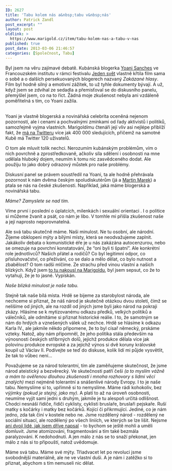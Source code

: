 ```yaml
---
ID: 2627
title: 'Tabu kolem nás a&nbsp;tabu v&nbsp;nás'
author: Patrick Zandl
post_excerpt: ""
layout: post
oldlink: >
  https://www.marigold.cz/item/tabu-kolem-nas-a-tabu-v-nas
published: true
post_date: 2013-03-06 21:46:57
categories: [Společnost, Tabu]
---
```

<p>Byl jsem na věru zajímavé debatě. Kubánská blogerka <a href="http://cs.wikipedia.org/wiki/Yoani_Sánchez">Yoani Sanches</a> ve Francouzském institutu v rámci festivalu <a href="http://www.jedensvet.cz/2013/">Jeden svět</a> vlastně křtila film sama o sobě a o dalších persekuovaných blogerech nazvaný <em>Zakázané hlasy</em>. Film byl hodně silný a emotivní zážitek, to už tyhle dokumenty bývají. A už, když jsem se zdvihal ze sedadla a přemisťoval se do diskusního panelu, přemýšlel jsem, co na to říct. Žádná moje zkušenost nebyla ani vzdáleně poměřitelná s tím, co Yoani zažila. <br /><br /></p>



<p>Yoani je vlastně blogerská a novinářská celebrita oceněná nejenom pozorností, ale i cenami a pochvalnými zmínkami od řady aktivistů i politiků, samozřejmě vyjma vlastních. Marigoldímu čtenáři její vliv asi nejlépe přiblíží fakt, že <a href="https://twitter.com/yoanisanchez">má na Twitteru</a> více jak 400 000 sledujících, přičemž na samotné Kubě má Twitter 120 uživatelů.</p>

<p>O tom ale mluvit tolik nechci. Nerozumím kubánským problémům, vím o nich povrchně a zprostředkovaně, ačkoliv síla sdělení i osobnosti na mne udělala hluboký dojem, neumím k tomu nic zasvědceného dodat. Ale použiju to jako dobrý odrazový můstek pro naše problémy.</p>

<p>Diskusní panel se právem soustředil na Yoani, ta ale hodně přehrávala pozornost k nám dvěma českým spoludiskutérům (já a <a href="http://www.martinmarek.cz">Martin Marek</a>) a ptala se nás na české zkušenosti. Například, jaká máme blogerská a novinářská tabu.</p>

<p><em>Máme? Zamyslete se nad tím.</em></p>

<p>Víme první i poslední o úplatcích, milenkách i sexuální orientaci . I o politice si můžeme žvanit a psát, co nám je libo. V tomhle mi přišla zkušenost naše a její naprosto neporovnatelná.</p>

<p>Ale svá tabu skutečně máme. Naši minulost. Ne tu osobní, ale národní. Žijeme obklopeni mýty a bílými místy, která se neodvažujeme zaplnit. Jakákoliv debata o komunistické éře je u nás zakázána autocenzurou, nebo se omezuje na povrchní konstatování, že “oni byli ti špatní”. Ale konkrétní role jednotlivců? Našich přátel a rodičů? Co byl legitimní odpor, co přisluhovačství, co přežívání, co se dalo a mělo dělat, co bylo nutnost a zbabělost? O tom radši mlčíme. Ze strachu před vinou vlastní a našich blízkých. Když jsem <a href="http://www.marigold.cz/item/rozprava-nad-komunistickou-vinou">to tu nakousl na Marigoldu</a>, byl jsem sepsut, co že to vytahuji, že je to jasné. Vypískán.</p>

<p><em>Naše blízká minulost je naše tabu.</em></p>

<p>Stejně tak naše bílá místa. Hrdě se bijeme za starobylost národa, ale nechceme si přiznat, že náš národ je skutečně otázkou dvou století, čímž se nelišíme od jiných, ale na rozdíl od jiných jsme byli jako národ na pokraji zkázy. Hlásíme se k mytizovanému odkazu předků, velkých politiků a válečníků, ale odmítáme si přiznat historické reálie. I to, že samotným se nám do hrdých a vznešených válek už nechce. Hrdě se hlásíme k odkazu Karla IV., ale jakmile někdo připomene, že to byl císař německý, prskáme vzteky. Natož, aby nám připomněl, že jeho politika stála především na výnosnosti českých stříbrných dolů, jejichž produkce dělala více jak polovinu produkce evropské a za jejichž výnos si dvě koruny královské koupil už Václav II. Podívejte se teď do diskuse, kolik lidí mi půjde vysvětlit, že tak to vůbec není…</p>

<p>Považujeme se za národ tolerantní, tím ale zaměňujeme skutečnost, že jsme národ ateistický a bezvěrecký. Ve skutečnosti patří češi <em>(a to myslím vážně a mám to ověřenou dlouhou zkušeností i mnoha rozhovory s lidmi věcí znalých)</em> mezi nejméně tolerantní a snášenlivé národy Evropy. I to je naše tabu. Nemyslíme si to, upřímně si to nemyslíme. Máme rádi kohokoliv, bez výjimky <em>(pokud je stejný, jako my)</em>. A platí to až na úroveň osobnosti, neumíme vyjít sami jedni s druhým, jakmile je tu alespoň určitá odlišnost. Chodci nesnáší řidiče, řidiči cyklisty, cyklisti bruslaře, bruslaři pejskaře. Ruší matky s kočárky i matky bez kočárků. Kojící či přikrmující. Jediné, co je nám jedno, zda tak činí v kostele nebo ne. Jsme rozdělený národ - rozdělený ne sociální situací, ale rozdělený po všech liniích, ve kterých se lze lišit. Nejsme <a href="http://www.marigold.cz/item/rozdelena-spolecnost-my-dole-nejsme-jedna-zeme-ale-dvoji-lide">ani dvojí lidé, jak jsem dříve napsal</a> - to bychom se ještě mohli a uměli domluvit. Jsme atomizováni, fragmentováni a tím také bezmála paralyzováni. K nedohodnutí. A jen málo z nás se to snaží překonat, jen málo z nás si to připouští, natož uvědomuje. </p>

<p>Máme svá tabu. Máme své mýty. Třiadvacet let po revoluci jsme svobodnější materiálně, ale ne ve vlastní duši. A je nám i zatěžko si to přiznat, abychom s tím nemuseli nic dělat.</p>
